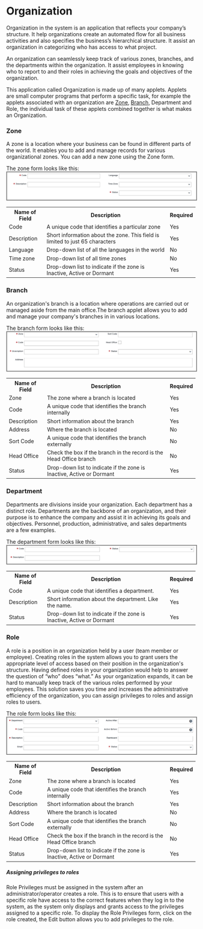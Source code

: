 # Organization
Organization in the system is an application that reflects your company’s structure. It help organizations create an automated flow for all business activities and also specifies the business’s hierarchical structure. It assist an organization in categorizing who has access to what project.

An organization can seamlessly keep track of various zones, branches, and the departments within the organization. It assist employees in knowing who to report to and their roles in achieving the goals and objectives of the organization.

This application called Organization is made up of many applets. Applets are small computer programs that perform a specific task, for example the applets associated with an organization are <a href="#zone">Zone</a>, <a href="#branch">Branch</a>, Department and Role, the individual task of these applets combined together is what makes an Organization.


### Zone
<p id="zone">
A zone is a location where your business can be found in different parts of the world. It enables you to add and manage records for various organizational zones. You can add a new zone using the Zone form.

<!--![Zone form](images/end_user_images/zone_form.png)-->
The zone form looks like this:
<img src="images/end_user_images/zone_form.png" alt="Zone form" style="border: 2px solid  gray;">
<table>
    <tr>
        <th>Name of Field</th>
        <th>Description</th>
        <th>Required</th>
    </tr>
    <tr>
        <td>Code</td>
        <td>A unique code that identifies a particular zone</td>
        <td>Yes</td>
    </tr>
    <tr>
        <td>Description</td>
        <td>Short information about the zone. This field is limited to just 65 characters</td>
        <td>Yes</td>
    </tr>
    <tr>
        <td>Language</td>
        <td>Drop-down list of all the languages in the world</td>
        <td>No</td>
    </tr>    
    <tr>
        <td>Time zone</td>
        <td>Drop-down list of all time zones</td>
        <td>No</td>
    </tr>    
    <tr>
        <td>Status</td>
        <td>Drop-down list to indicate if the zone is Inactive, Active or Dormant</td>
        <td>Yes</td>
    </tr>    
</table>
</p>

### Branch
<p id="branch">
An organization's branch is a location where operations are carried out or managed aside from the main office.The branch applet allows you to add and manage your company's branches in in various locations.

The branch form looks like this:
<img src="images/end_user_images/branch_form.png" alt="Branch form" style="border: 2px solid  gray;">
<table>
    <tr>
        <th>Name of Field</th>
        <th>Description</th>
        <th>Required</th>
    </tr>
    <tr>
        <td>Zone</td>
        <td>The zone where a branch is located</td>
        <td>Yes</td>
    </tr>
    <tr>
        <td>Code</td>
        <td>A unique code that identifies the branch internally</td>
        <td>Yes</td>
    </tr>
    <tr>
        <td>Description</td>
        <td>Short information about the branch</td>
        <td>Yes</td>
    </tr>
    <tr>
        <td>Address</td>
        <td>Where the branch is located</td>
        <td>No</td>
    </tr>    
    <tr>
        <td>Sort Code</td>
        <td>A unique code that identifies the branch externally</td>
        <td>No</td>
    </tr>
    <tr>
        <td>Head Office</td>
        <td>Check the box if the branch in the record is the Head Office branch</td>
        <td>No</td>
    </tr>
    <tr>
        <td>Status</td>
        <td>Drop-down list to indicate if the zone is Inactive, Active or Dormant</td>
        <td>Yes</td>
    </tr>    
</table>
</p>

### Department
<p id="department">
Departments are divisions inside your organization. Each department has a distinct role. Departments are the backbone of an organization, and their purpose is to enhance the company and assist it in achieving its goals and objectives. Personnel, production, administrative, and sales departments are a few examples.

The department form looks like this:
<img src="images/end_user_images/department_form.png" alt="Role form" style="border: 2px solid  gray;">
<table>
    <tr>
        <th>Name of Field</th>
        <th>Description</th>
        <th>Required</th>
    </tr>
    <tr>
        <td>Code</td>
        <td>A unique code that identifies a department.</td>
        <td>Yes</td>
    </tr>
    <tr>
        <td>Description</td>
        <td>Short information about the department. Like the name.</td>
        <td>Yes</td>
    </tr>    <tr>
        <td>Status</td>
        <td>Drop-down list to indicate if the zone is Inactive, Active or Dormant</td>
        <td>Yes</td>
    </tr>
</table>
</p>


### Role
<p id="role">
A role is a position in an organization held by a user (team member or employee). Creating roles in the system allows you to grant users the appropriate level of access based on their position in the organization's structure. Having defined roles in your organization would help to answer the question of “who” does “what.” 
As your organization expands, it can be hard to manually keep track of the various roles performed by your employees. This solution saves you time and increases the administrative efficiency of the organization, you can assign privileges to roles and assign roles to users.

The role form looks like this:
<img src="images/end_user_images/role_form.png" alt="Role form" style="border: 2px solid  gray;">
<table>
    <tr>
        <th>Name of Field</th>
        <th>Description</th>
        <th>Required</th>
    </tr>
    <tr>
        <td>Zone</td>
        <td>The zone where a branch is located</td>
        <td>Yes</td>
    </tr>
    <tr>
        <td>Code</td>
        <td>A unique code that identifies the branch internally</td>
        <td>Yes</td>
    </tr>
    <tr>
        <td>Description</td>
        <td>Short information about the branch</td>
        <td>Yes</td>
    </tr>
    <tr>
        <td>Address</td>
        <td>Where the branch is located</td>
        <td>No</td>
    </tr>    
    <tr>
        <td>Sort Code</td>
        <td>A unique code that identifies the branch externally</td>
        <td>No</td>
    </tr>
    <tr>
        <td>Head Office</td>
        <td>Check the box if the branch in the record is the Head Office branch</td>
        <td>No</td>
    </tr>
    <tr>
        <td>Status</td>
        <td>Drop-down list to indicate if the zone is Inactive, Active or Dormant</td>
        <td>Yes</td>
    </tr>    
</table>
</p>

##### Assigning privileges to roles
Role Privileges must be assigned in the system after an administrator/operator creates a role. This is to ensure that users with a specific role have access to the correct features when they log in to the system, as the system only displays and grants access to the privileges assigned to a specific role.
To display the Role Privileges form, click on the role created, the Edit button allows you to add privileges to the role.
<!--The form looks like this:
<img src="images/end_user_images/privileges_input_form.png" alt="Role form" style="border: 2px solid  gray;">
<table>
    <tr>
        <th>Name of Field</th>
        <th>Description</th>
        <th>Required</th>
    </tr>-->

